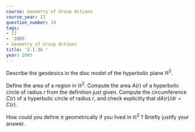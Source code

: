 ```yaml
---
course: Geometry of Group Actions
course_year: II
question_number: 14
tags:
- II
- '2005'
- Geometry of Group Actions
title: '2.I.3G '
year: 2005
---
```



Describe the geodesics in the disc model of the hyperbolic plane $\mathbb{H}^{2}$.

Define the area of a region in $\mathbb{H}^{2}$. Compute the area $A(r)$ of a hyperbolic circle of radius $r$ from the definition just given. Compute the circumference $C(r)$ of a hyperbolic circle of radius $r$, and check explicitly that $d A(r) / d r=C(r)$.

How could you define $\pi$ geometrically if you lived in $\mathbb{H}^{2}$ ? Briefly justify your answer.